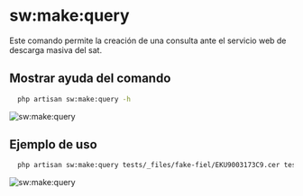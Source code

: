 # sw:make:query

Este comando permite la creación de una consulta ante el servicio web de descarga masiva del sat.

## Mostrar ayuda del comando

```bash
  php artisan sw:make:query -h
 ```

![sw:make:query](/images-docs/sw:make:query.png)

## Ejemplo de uso

```bash
  php artisan sw:make:query tests/_files/fake-fiel/EKU9003173C9.cer tests/_files/fake-fiel/EKU9003173C9.key -p 12345678a -s '2019-01-13 00:00:00' -e '2019-01-13 23:59:59' --requestType='metadata' --downloadType='received'
 ```

![sw:make:query](/images-docs/sw:make:query-example.png)
